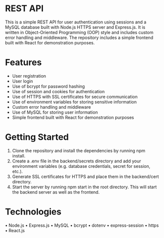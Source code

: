 # REST API
This is a simple REST API for user authentication using sessions and a MySQL database built with Node.js HTTPS server and Express.js. It is written in Object-Oriented Programming (OOP) style and includes custom error handling and middleware. The repository includes a simple frontend built with React for demonstration purposes.

# Features
- User registration
- User login
-	Use of bcrypt for password hashing
-	Use of session and cookies for authentication
-	Use of HTTPS with SSL certificates for secure communication
-	Use of environment variables for storing sensitive information
-	Custom error handling and middleware
-	Use of MySQL for storing user information
-	Simple frontend built with React for demonstration purposes

# Getting Started
1.	Clone the repository and install the dependencies by running npm install.
2.	Create a .env file in the backend/secrets directory and add your environment variables (e.g. database credentials, secret for session, etc.).
3.	Generate SSL certificates for HTTPS and place them in the backend/cert directory.
4.	Start the server by running npm start in the root directory. This will start the backend server as well as the frontend.

# Technologies
•	Node.js
•	Express.js
•	MySQL
•	bcrypt
•	dotenv
•	express-session
•	https
•	React.js
